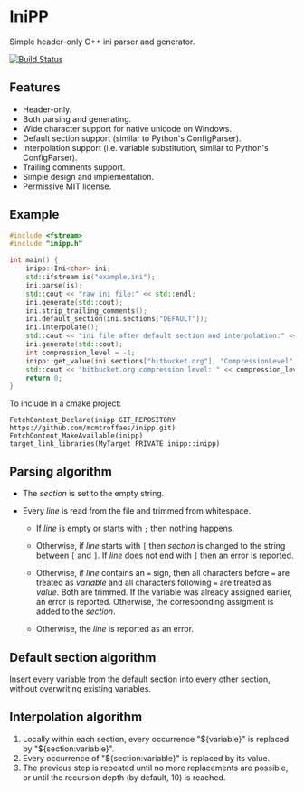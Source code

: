 # IniPP

Simple header-only C++ ini parser and generator.

[![Build Status](https://github.com/mcmtroffaes/inipp/actions/workflows/build.yml/badge.svg)](https://github.com/mcmtroffaes/inipp/actions/workflows/build.yml)

## Features

* Header-only.
* Both parsing and generating.
* Wide character support for native unicode on Windows.
* Default section support (similar to Python's ConfigParser).
* Interpolation support (i.e. variable substitution, similar to Python's ConfigParser).
* Trailing comments support.
* Simple design and implementation.
* Permissive MIT license.

## Example

```cpp
#include <fstream>
#include "inipp.h"

int main() {
	inipp::Ini<char> ini;
	std::ifstream is("example.ini");
	ini.parse(is);
	std::cout << "raw ini file:" << std::endl;
	ini.generate(std::cout);
	ini.strip_trailing_comments();
	ini.default_section(ini.sections["DEFAULT"]);
	ini.interpolate();
	std::cout << "ini file after default section and interpolation:" << std::endl;
	ini.generate(std::cout);
	int compression_level = -1;
	inipp::get_value(ini.sections["bitbucket.org"], "CompressionLevel", compression_level);
	std::cout << "bitbucket.org compression level: " << compression_level << std::endl;
	return 0;
}
```

To include in a cmake project:

```
FetchContent_Declare(inipp GIT_REPOSITORY https://github.com/mcmtroffaes/inipp.git)
FetchContent_MakeAvailable(inipp)
target_link_libraries(MyTarget PRIVATE inipp::inipp)
```

## Parsing algorithm

* The *section* is set to the empty string.

* Every *line* is read from the file and trimmed from whitespace.

    * If *line* is empty or starts with ``;`` then nothing happens.

    * Otherwise, if *line* starts with ``[`` then *section* is changed
      to the string between ``[`` and ``]``. If *line* does not end
      with ``]`` then an error is reported.

    * Otherwise, if *line* contains an ``=`` sign, then all characters
      before ``=`` are treated as *variable* and all characters
      following ``=`` are treated as *value*. Both are trimmed. If the
      variable was already assigned earlier, an error is
      reported. Otherwise, the corresponding assigment is added to the
      *section*.

    * Otherwise, the *line* is reported as an error.

## Default section algorithm

Insert every variable from the default section into every other section, without overwriting existing variables.

## Interpolation algorithm

1. Locally within each section, every occurrence "${variable}" is replaced by "${section:variable}".
2. Every occurrence of "${section:variable}" is replaced by its value.
3. The previous step is repeated until no more replacements are possible, or until the recursion depth (by default, 10) is reached.

